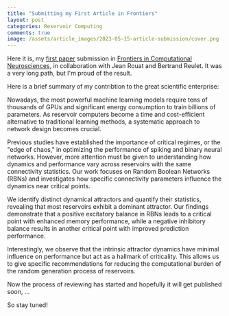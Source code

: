 ```yaml
---
title: "Submitting my First Article in Frontiers"
layout: post
categories: Reservoir Computing
comments: true
image: /assets/article_images/2023-05-15-article-submission/cover.png
---
```


Here it is, my [first paper](https://ManuNeuro.github.io/EmmanuelCalvet/assets/publications/2023_article_emmanuel_calvet_submited.pdf) submission in [Frontiers in Computational Neurosciences](https://www.frontiersin.org/journals/computational-neuroscience), in collaboration with Jean Rouat and Bertrand Reulet. It was a very long path, but I'm proud of the result.

Here is a brief summary of my contribtion to the great scientific enterprise:

Nowadays, the most powerful machine learning models require tens of thousands of GPUs and significant energy consumption to train billions of parameters. As reservoir computers become a time and cost-efficient alternative to traditional learning methods, a systematic approach to network design becomes crucial. 

Previous studies have established the importance of critical regimes, or the "edge of chaos," in optimizing the performance of spiking and binary neural networks. However, more attention must be given to understanding how dynamics and performance vary across reservoirs with the same connectivity statistics. Our work focuses on Random Boolean Networks (RBNs) and investigates how specific connectivity parameters influence the dynamics near critical points. 

We identify distinct dynamical attractors and quantify their statistics, revealing that most reservoirs exhibit a dominant attractor. Our findings demonstrate that a positive excitatory balance in RBNs leads to a critical point with enhanced memory performance, while a negative inhibitory balance results in another critical point with improved prediction performance. 

Interestingly, we observe that the intrinsic attractor dynamics have minimal influence on performance but act as a hallmark of criticality. This allows us to give specific recommendations for reducing the computational burden of the random generation process of reservoirs.

Now the process of reviewing has started and hopefully it will get published soon, ...

So stay tuned!
